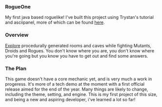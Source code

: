### RogueOne

My first java based roguelike!
I've built this project using Trystan's tutorial and asciipanel, more of which can be found [here](http://trystans.blogspot.com/2016/01/roguelike-tutorial-00-table-of-contents.html). 

### Overview

[Explore](https://www.youtube.com/watch?v=YyoJRne0Knc) procedurally generated rooms and caves while fighting Mutants, Droids and Rogues. You don't know where you are, you don't know 
where you're going but you know you have to get out and find some answers.

### The Plan

This game doesn't have a core mechanic yet, and is very much a work in progeress. It's more of a tech demo at the moment with a first
official release aimed for the end of the year. Many things are likely to change, including the theme, setting, and engine. This is my
first project of this size, and being a new and aspiring developer, i've learned a lot so far! 
